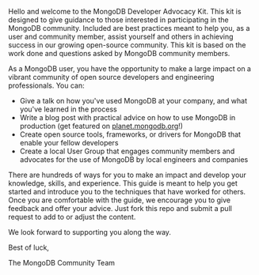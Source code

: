 Hello and welcome to the MongoDB Developer Advocacy Kit. This kit is designed to give guidance to those interested in 
participating in the MongoDB community. Included are best practices meant to help you, as a user and community member, 
assist yourself and others in achieving success in our growing open-source community. This kit is based on the work 
done and questions asked by MongoDB community members. 

As a MongoDB user, you have the opportunity to make a large impact on a vibrant community of open source developers 
and engineering professionals. You can:

* Give a talk on how you've used MongoDB at your company, and what you've learned in the process
* Write a blog post with practical advice on how to use MongoDB in production (get featured on [planet.mongodb.org](http://planet.mongodb.org)!)
* Create open source tools, frameworks, or drivers for MongoDB that enable your fellow developers
* Create a local User Group that engages community members and advocates for the use of MongoDB by local engineers and companies

There are hundreds of ways for you to make an impact and develop your knowledge, skills, and experience. 
This guide is meant to help you get started and introduce you to the techniques that have worked for others. 
Once you are comfortable with the guide, we encourage you to give feedback and offer your advice. Just fork 
this repo and submit a pull request to add to or adjust the content.

We look forward to supporting you along the way.

Best of luck,

The MongoDB Community Team
